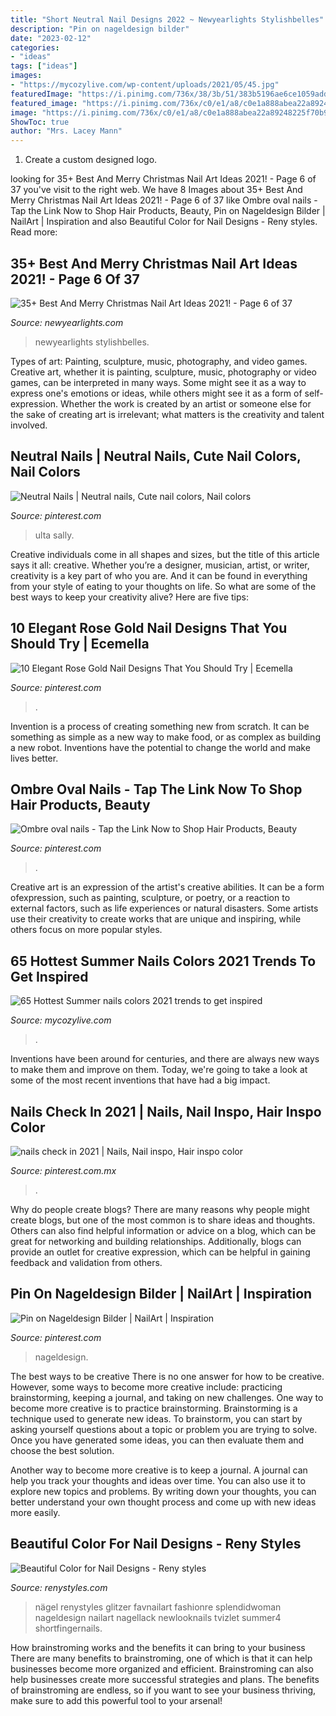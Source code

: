 ```yaml
---
title: "Short Neutral Nail Designs 2022 ~ Newyearlights Stylishbelles"
description: "Pin on nageldesign bilder"
date: "2023-02-12"
categories:
- "ideas"
tags: ["ideas"]
images:
- "https://mycozylive.com/wp-content/uploads/2021/05/45.jpg"
featuredImage: "https://i.pinimg.com/736x/38/3b/51/383b5196ae6ce1059add35f08bed55d1.jpg"
featured_image: "https://i.pinimg.com/736x/c0/e1/a8/c0e1a888abea22a89248225f70b9ce30.jpg"
image: "https://i.pinimg.com/736x/c0/e1/a8/c0e1a888abea22a89248225f70b9ce30.jpg"
ShowToc: true
author: "Mrs. Lacey Mann"
---
```



1. Create a custom designed logo.

	

		
looking for 35+ Best And Merry Christmas Nail Art Ideas 2021! - Page 6 of 37 you've visit to the right web. We have 8 Images about 35+ Best And Merry Christmas Nail Art Ideas 2021! - Page 6 of 37 like Ombre oval nails - Tap the Link Now to Shop Hair Products, Beauty, Pin on Nageldesign Bilder | NailArt | Inspiration and also Beautiful Color for Nail Designs - Reny styles. Read more:
		
    
## 35+ Best And Merry Christmas Nail Art Ideas 2021! - Page 6 Of 37

<img loading=lazy src="http://www.newyearlights.com/wp-content/uploads/2019/12/agnesnails.stylizacjapaznokci_73270564_466645607312345_7541424765728894972_n-e1575238409913-395x556.jpg" onerror="this.onerror=null;this.src='https://tse1.mm.bing.net/th?id=OIP.u9fG2buZmX8MvY5emnEQ9gAAAA&amp;pid=15.1';" alt="35+ Best And Merry Christmas Nail Art Ideas 2021! - Page 6 of 37">

_Source: newyearlights.com_

>newyearlights stylishbelles. 

	

Types of art: Painting, sculpture, music, photography, and video games.
Creative art, whether it is painting, sculpture, music, photography or video games, can be interpreted in many ways. Some might see it as a way to express one's emotions or ideas, while others might see it as a form of self-expression. Whether the work is created by an artist or someone else for the sake of creating art is irrelevant; what matters is the creativity and talent involved.

    
## Neutral Nails | Neutral Nails, Cute Nail Colors, Nail Colors

<img loading=lazy src="https://i.pinimg.com/736x/87/1e/5e/871e5e37e3112307e39d8b322a85c3b3.jpg" onerror="this.onerror=null;this.src='https://tse3.mm.bing.net/th?id=OIP.GdNnK2dNe01hyKMNFySCHAHaLH&amp;pid=15.1';" alt="Neutral Nails | Neutral nails, Cute nail colors, Nail colors">

_Source: pinterest.com_

>ulta sally. 

	

Creative individuals come in all shapes and sizes, but the title of this article says it all: creative. Whether you’re a designer, musician, artist, or writer, creativity is a key part of who you are. And it can be found in everything from your style of eating to your thoughts on life. So what are some of the best ways to keep your creativity alive? Here are five tips: 

    
## 10 Elegant Rose Gold Nail Designs That You Should Try | Ecemella

<img loading=lazy src="https://i.pinimg.com/736x/79/b4/0c/79b40c7278dfe0df480a3ea9e11ac8fd.jpg" onerror="this.onerror=null;this.src='https://tse3.mm.bing.net/th?id=OIP.5nTIvzt8j1UZ1Vx75gcR-gHaLd&amp;pid=15.1';" alt="10 Elegant Rose Gold Nail Designs That You Should Try | Ecemella">

_Source: pinterest.com_

>. 

	

Invention is a process of creating something new from scratch. It can be something as simple as a new way to make food, or as complex as building a new robot. Inventions have the potential to change the world and make lives better.

    
## Ombre Oval Nails - Tap The Link Now To Shop Hair Products, Beauty

<img loading=lazy src="https://i.pinimg.com/736x/c0/e1/a8/c0e1a888abea22a89248225f70b9ce30.jpg" onerror="this.onerror=null;this.src='https://tse3.mm.bing.net/th?id=OIP._Fz2p7TIu8jX3wIRP-Ym8gHaJ3&amp;pid=15.1';" alt="Ombre oval nails - Tap the Link Now to Shop Hair Products, Beauty">

_Source: pinterest.com_

>. 

	

Creative art is an expression of the artist's creative abilities. It can be a form ofexpression, such as painting, sculpture, or poetry, or a reaction to external factors, such as life experiences or natural disasters. Some artists use their creativity to create works that are unique and inspiring, while others focus on more popular styles.

    
## 65 Hottest Summer Nails Colors 2021 Trends To Get Inspired

<img loading=lazy src="https://mycozylive.com/wp-content/uploads/2021/05/45.jpg" onerror="this.onerror=null;this.src='https://tse4.mm.bing.net/th?id=OIP.oFPps1j4GTIs83pjH_YQPQHaLH&amp;pid=15.1';" alt="65 Hottest Summer nails colors 2021 trends to get inspired">

_Source: mycozylive.com_

>. 

	

Inventions have been around for centuries, and there are always new ways to make them and improve on them. Today, we're going to take a look at some of the most recent inventions that have had a big impact.

    
## Nails Check In 2021 | Nails, Nail Inspo, Hair Inspo Color

<img loading=lazy src="https://i.pinimg.com/736x/7a/d3/9e/7ad39e4a6c77462ac6b92595efd524c1.jpg" onerror="this.onerror=null;this.src='https://tse4.mm.bing.net/th?id=OIP.gIJVYbcLPTW3HsMkySCQ4wHaJ3&amp;pid=15.1';" alt="nails check in 2021 | Nails, Nail inspo, Hair inspo color">

_Source: pinterest.com.mx_

>. 

	

Why do people create blogs?
There are many reasons why people might create blogs, but one of the most common is to share ideas and thoughts. Others can also find helpful information or advice on a blog, which can be great for networking and building relationships. Additionally, blogs can provide an outlet for creative expression, which can be helpful in gaining feedback and validation from others.

    
## Pin On Nageldesign Bilder | NailArt | Inspiration

<img loading=lazy src="https://i.pinimg.com/736x/38/3b/51/383b5196ae6ce1059add35f08bed55d1.jpg" onerror="this.onerror=null;this.src='https://tse4.mm.bing.net/th?id=OIP.biQULtmMkVKPB-3-euMcwQHaHa&amp;pid=15.1';" alt="Pin on Nageldesign Bilder | NailArt | Inspiration">

_Source: pinterest.com_

>nageldesign. 

	

The best ways to be creative
There is no one answer for how to be creative. However, some ways to become more creative include: practicing brainstorming, keeping a journal, and taking on new challenges.
One way to become more creative is to practice brainstorming. Brainstorming is a technique used to generate new ideas. To brainstorm, you can start by asking yourself questions about a topic or problem you are trying to solve. Once you have generated some ideas, you can then evaluate them and choose the best solution.

Another way to become more creative is to keep a journal. A journal can help you track your thoughts and ideas over time. You can also use it to explore new topics and problems. By writing down your thoughts, you can better understand your own thought process and come up with new ideas more easily.

    
## Beautiful Color For Nail Designs - Reny Styles

<img loading=lazy src="https://renystyles.com/wp-content/uploads/2018/04/2a3e39b597ac56f87e9047e03dd059d3.jpg" onerror="this.onerror=null;this.src='https://tse4.mm.bing.net/th?id=OIP.SlL1hezKoQcEw37HaO93pQHaHa&amp;pid=15.1';" alt="Beautiful Color for Nail Designs - Reny styles">

_Source: renystyles.com_

>nägel renystyles glitzer favnailart fashionre splendidwoman nageldesign nailart nagellack newlooknails tvizlet summer4 shortfingernails. 

	

How brainstroming works and the benefits it can bring to your business
There are many benefits to brainstroming, one of which is that it can help businesses become more organized and efficient. Brainstroming can also help businesses create more successful strategies and plans. The benefits of brainstroming are endless, so if you want to see your business thriving, make sure to add this powerful tool to your arsenal!


